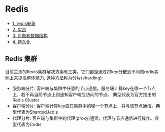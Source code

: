 # Redis

- [1. redis安装](1_redis安装.md)
- [2. 实战](2_实战.md)
- [3. 对象和数据结构](3_对象和数据结构.md)
- [4. 持久化](4_持久化.md)

## Redis 集群

目前主流的Redis集群解决方案有三类，它们都是通过将key分散到不同的redis实例上来提高整体能力, 这种方法称为分片(sharding):

- 服务端分片: 客户端与集群中任意的节点通信，服务端计算key在哪一个节点上，若不再当前节点上则通知客户端应访问的节点。 典型代表为官方推出的
Redis Cluster
- 客户端分片: 客户端计算key应在集群中的哪一个节点上，并与该节点通信。典型代表为ShardedJedis
- 代理分片: 客户端与集群中的代理(proxy)通信，代理与节点通信进行操作。典型代表为Codis